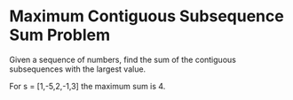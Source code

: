 # Maximum Contiguous Subsequence Sum Problem

Given a sequence of numbers, find the sum of the contiguous subsequences with the largest value.

For s = [1,-5,2,-1,3] the maximum sum is 4.

